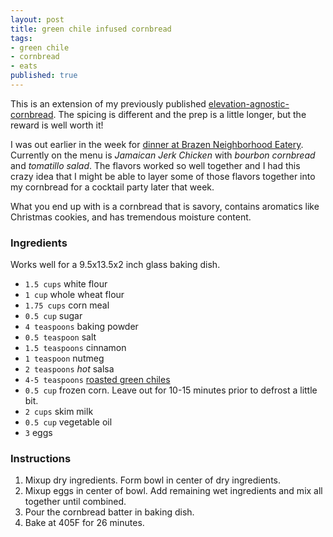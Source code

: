 ```yaml
---
layout: post
title: green chile infused cornbread
tags:
- green chile
- cornbread
- eats
published: true
---
```

This is an extension of my previously published [elevation-agnostic-cornbread](http://vraidsys.com/2013/11/elevation-agnostic-cornbread/).
The spicing is different and the prep is a little longer, but the reward is well worth it!

I was out earlier in the week for [dinner at Brazen Neighborhood Eatery](http://brazendenver.com/menu/dinner/).
Currently on the menu is _Jamaican Jerk Chicken_ with _bourbon cornbread_ and _tomatillo salad_. The flavors worked
so well together and I had this crazy idea that I might be able to layer some of those flavors together into my
cornbread for a cocktail party later that week.

What you end up with is a cornbread that is savory, contains aromatics like Christmas cookies, and has tremendous moisture content.

### Ingredients
Works well for a 9.5x13.5x2 inch glass baking dish.

- `1.5 cups` white flour
- `1 cup` whole wheat flour
- `1.75 cups` corn meal
- `0.5 cup` sugar
- `4 teaspoons` baking powder
- `0.5 teaspoon` salt
- `1.5 teaspoons` cinnamon
- `1 teaspoon` nutmeg
- `2 teaspoons` _hot_ salsa
- `4-5 teaspoons` [roasted green chiles](https://www.505southwestern.com/roasted-chiles)
- `0.5 cup` frozen corn. Leave out for 10-15 minutes prior to defrost a little bit.
- `2 cups` skim milk
- `0.5 cup` vegetable oil
- `3` eggs

### Instructions
1. Mixup dry ingredients. Form bowl in center of dry ingredients.
1. Mixup eggs in center of bowl. Add remaining wet ingredients and mix all together until combined.
1. Pour the cornbread batter in baking dish.
1. Bake at 405F for 26 minutes.
